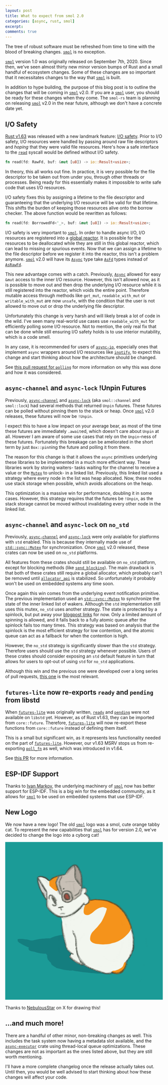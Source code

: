```yaml
---
layout: post
title: What to expect from smol 2.0
categories: [async, rust, smol]
excerpt:
comments: true
---
```


The tree of robust software must be refreshed from time to time with the blood of breaking changes. [`smol`] is no exception.

[`smol`] version 1.0 was originally released on September 7th, 2020. Since then, we've seen almost thirty new minor version bumps of Rust and a small handful of ecosystem changes. Some of these changes are so important that it necessitates changes to the way that [`smol`] is built.

In addition to hype building, the purpose of this blog post is to outline the changes that will be coming in [`smol`] v2.0. If you are a [`smol`] user, you should be ready for these changes when they come. The `smol-rs` team is planning on releasing [`smol`] v2.0 in the near future, although we don't have a concrete date yet.

## I/O Safety

[Rust v1.63] was released with a new landmark feature: [I/O safety]. Prior to I/O safety, I/O resources were handled by passing around raw file descriptors and *hoping* that they were valid file resources. Here's how a safe interface to the [`read`] syscall would be defined without I/O safety.

```rust
fn read(fd: RawFd, buf: &mut [u8]) -> io::Result<usize>;
```

In theory, this all works out fine. In practice, it is very possible for the file descriptor to be taken out from under you, through other threads or processes. Being ready for this essentially makes it impossible to write safe code that uses I/O resources.

I/O safety fixes this by assigning a lifetime to the file descriptor and guaranteeing that the underlying I/O resource will be valid for that lifetime. This shifts the burden of keeping those resources alive onto the borrow checker. The above function would be rewritten as follows:

```rust
fn read(fd: BorrowedFd<'_>, buf: &mut [u8]) -> io::Result<usize>;
```

I/O safety is very important to [`smol`]. In order to handle async I/O, I/O resources are registered into a [global reactor]. It is possible for the resources to be deallocated while they are still in this global reactor, which can lead to missing or spurious events. Now that we can assign a lifetime to the file descriptor before we register it into the reactor, this isn't a problem anymore. [`smol`] v2.0 will have its [`Async`] type take [`AsFd`] types instead of [`AsRawFd`].

This new advantage comes with a catch. Previously, [`Async`] allowed for easy `&mut` access to the inner I/O resource. However, this isn't allowed now, as it is possible to move out and then drop the underlying I/O resource while it is still registered into the reactor, which voids the entire point. Therefore mutable access through methods like `get_mut`, `readable_with_mut` or `writable_with_mut` are now `unsafe`, with the condition that the user is not allowed to move out or drop the underlying file descriptor. 

Unfortunately this change is very harsh and will likely break a lot of code in the wild. I've seen many real-world use cases use `readable_with_mut` for efficiently polling some I/O resource. Not to mention, the only real fix that can be done while still ensuring I/O safety holds is to use interior mutability, which is a code smell.

In any case, it is recommended for users of [`async-io`], especially ones that implement `async` wrappers around I/O resources like [`inotify`], to expect this change and start thinking about how the architecture should be changed.

See [this pull request for `polling`](https://github.com/smol-rs/polling/pull/123) for more information on why this was done and how it was considered.

## `async-channel` and `async-lock` !Unpin Futures

Previously, [`async-channel`] and [`async-lock`] (aka `smol::channel` and `smol::lock`) had several methods that returned `Unpin` futures. These futures can be polled without pinning them to the stack or heap. Once [`smol`] v2.0 releases, these futures will now be `!Unpin`.

I expect this to have a low impact on your average bear, as most of the time these futures are immediately `.await`ed, which doesn't care about `Unpin` at all. However I am aware of some use cases that rely on the `Unpin`-ness of these futures. Fortunately this breakage can be ameliorated in the short term by just `Box::pin`ning the future and polling it from there.

The reason for this change is that it allows the `async` primitives underlying these libraries to be implemented in a much more efficient way. These libraries work by storing waiters- tasks waiting for the channel to receive a value or the [`Mutex`] to unlock- in a linked list. Previously, this linked list used a strategy where every node in the list was heap allocated. Now, these nodes use stack storage when possible, which avoids allocations on the heap.

This optimization is a massive win for performance, doubling it in some cases. However, this strategy requires that the futures be `!Unpin`, as the stack storage cannot be moved without invalidating every other node in the linked list.

## `async-channel` and `async-lock` on `no_std`

Previously, [`async-channel`] and [`async-lock`] were only available for platforms with `std` enabled. This is because they internally made use of [`std::sync::Mutex`] for synchronization. Once [`smol`] v2.0 released, these crates can now be used on `no_std` platforms.

All features from these crates should still be available on `no_std` platform, except for blocking methods (like [`send_blocking`](https://docs.rs/async-channel/latest/async_channel/struct.Sender.html#method.send_blocking)). The main drawback is that both of these crates still require a global allocator, which probably can't be removed until [`allocator_api`] is stabilized. So unfortunately it probably won't be used on embedded systems any time soon.

Once again this win comes from the underlying event notification primitive. The previous implementation used an [`std::sync::Mutex`] to synchronize the state of the inner linked list of wakers. Although the `std` implementation still uses this mutex, `no_std` uses another strategy. The state is protected by a spinlock, but put away your [blogpost links](https://matklad.github.io/2020/01/02/spinlocks-considered-harmful.html) for now. Only a limited amount of spinning is allowed, and it falls back to a fully atomic queue after the spinlock fails too many times. This strategy was based on analysis that the spinlock is the most efficient strategy for low contention, and the atomic queue can act as a fallback for when the contention is high.

However, the `no_std` strategy is significantly slower than the `std` strategy. Therefore users should use the `std` strategy whenever possible. Users of these crates should consider exposing an `std` default feature in turn that allows for users to opt-out of using `std` for `no_std` applications.

Although this win and the previous one were developed over a long series of pull requests, [this one](https://github.com/smol-rs/event-listener/pull/51) is the most relevant.

## `futures-lite` now re-exports `ready` and `pending` from libstd

When [`futures-lite`] was originally written, [`ready`] and [`pending`] were not available on `libstd` yet. However, as of Rust v1.63, they can be imported from `core::future`. Therefore, [`futures-lite`] will now re-export these functions from `core::future` instead of defining them itself.

This is a small but significant win, as it represents less functionality needed on the part of [`futures-lite`]. However, our v1.63 MSRV stops us from re-exporting [`poll_fn`] as well, which was introduced in v1.64.

See [this PR](https://github.com/smol-rs/futures-lite/pull/73) for more information.

## ESP-IDF Support

Thanks to [Ivan Markov](https://github.com/ivmarkov), the underlying machinery of [`smol`] now has better support for ESP-IDF. This is a big win for the embedded community, as it allows for [`smol`] to be used on embedded systems that use ESP-IDF.

## New Logo

We now have a new logo! The old [`smol`] logo was a smol, cute orange tabby cat. To represent the new capabilities that [`smol`] has for version 2.0, we've decided to change the logo into a cyborg cat!

![new logo](https://github.com/smol-rs/smol/blob/master/assets/images/logo_fullsize.png)

Thanks to [NebulousStar](https://twitter.com/star_nebulous) on X for drawing this!

## ...and much more!

There are a handful of other minor, non-breaking changes as well. This includes the task system now having a metadata slot available, and the [`async-executor`] crate using thread-local queue optimizations. These changes are not as important as the ones listed above, but they are still worth mentioning.

I'll have a more complete changelog once the release actually takes out. Until then, you would be well advised to start thinking about how these changes will affect your code.

[`smol`]: https://crates.io/crates/smol
[Rust v1.63]: https://blog.rust-lang.org/2022/08/11/Rust-1.63.0.html
[I/O safety]: https://blog.rust-lang.org/2022/08/11/Rust-1.63.0.html#rust-ownership-for-raw-file-descriptorshandles-io-safety
[`read`]: https://man7.org/linux/man-pages/man2/read.2.html
[global reactor]: https://crates.io/crates/async-io
[`Async`]: https://docs.rs/async-io/latest/async_io/struct.Async.html
[`AsFd`]: https://doc.rust-lang.org/std/os/fd/trait.AsFd.html
[`AsRawFd`]: https://doc.rust-lang.org/std/os/fd/trait.AsRawFd.html
[`async-io`]: https://crates.io/crates/async-io
[`inotify`]: https://en.wikipedia.org/wiki/Inotify
[`async-channel`]: https://crates.io/crates/async-channel
[`async-lock`]: https://crates.io/crates/async-lock
[`Mutex`]: https://doc.rust-lang.org/std/sync/struct.Mutex.html
[`std::sync::Mutex`]: https://doc.rust-lang.org/std/sync/struct.Mutex.html
[`allocator_api`]: https://doc.rust-lang.org/unstable-book/library-features/allocator-api.html
[`futures-lite`]: https://crates.io/crates/futures-lite
[`ready`]: https://doc.rust-lang.org/std/future/fn.ready.html
[`pending`]: https://doc.rust-lang.org/std/future/fn.pending.html
[`poll_fn`]: https://doc.rust-lang.org/std/future/fn.poll_fn.html
[`async-executor`]: https://crates.io/crates/async-executor
